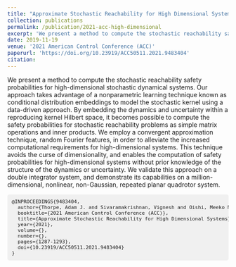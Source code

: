 ```yaml
---
title: "Approximate Stochastic Reachability for High Dimensional Systems"
collection: publications
permalink: /publication/2021-acc-high-dimensional
excerpt: 'We present a method to compute the stochastic reachability safety probabilities for high-dimensional stochastic dynamical systems.'
date: 2019-11-19
venue: '2021 American Control Conference (ACC)'
paperurl: 'https://doi.org/10.23919/ACC50511.2021.9483404'
citation: 
---
```


We present a method to compute the stochastic reachability safety probabilities for high-dimensional stochastic dynamical systems. Our approach takes advantage of a nonparametric learning technique known as conditional distribution embeddings to model the stochastic kernel using a data-driven approach. By embedding the dynamics and uncertainty within a reproducing kernel Hilbert space, it becomes possible to compute the safety probabilities for stochastic reachability problems as simple matrix operations and inner products. We employ a convergent approximation technique, random Fourier features, in order to alleviate the increased computational requirements for high-dimensional systems. This technique avoids the curse of dimensionality, and enables the computation of safety probabilities for high-dimensional systems without prior knowledge of the structure of the dynamics or uncertainty. We validate this approach on a double integrator system, and demonstrate its capabilities on a million-dimensional, nonlinear, non-Gaussian, repeated planar quadrotor system.

<pre id="bibtex" style="font-size: 0.8em; background-color: #f0f0f0; border-radius: 5px; padding: 10px;">
@INPROCEEDINGS{9483404,
  author={Thorpe, Adam J. and Sivaramakrishnan, Vignesh and Oishi, Meeko M. K.},
  booktitle={2021 American Control Conference (ACC)}, 
  title={Approximate Stochastic Reachability for High Dimensional Systems}, 
  year={2021},
  volume={},
  number={},
  pages={1287-1293},
  doi={10.23919/ACC50511.2021.9483404}
}
</pre>